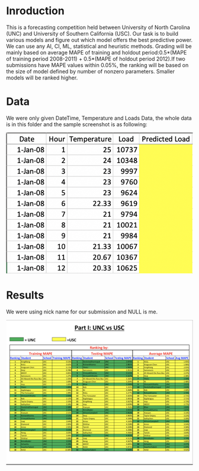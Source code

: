 # Inroduction

This is a forecasting competition held between University of North Carolina (UNC) and University of Southern California (USC). Our task is to build various models and figure out which model  offers the best predictive power. We can use any AI, CI, ML, statistical and heuristic methods. Grading will be mainly based on average MAPE of training and holdout period:0.5*(MAPE of training period 2008-2011) + 0.5*(MAPE of holdout period 2012).If two submissions have MAPE values within 0.05%, the ranking will be based on the size of model defined by number of nonzero parameters. Smaller models will be ranked higher.

# Data

We were only given DateTime, Temperature and Loads Data, the whole data is in this folder and the sample screenshot is as following: 

<img src="img/Data Sample.jpeg"></img>

# Results

We were using nick name for our submission and NULL is me. 

<img src="img/Ranking.jpeg"></img>

